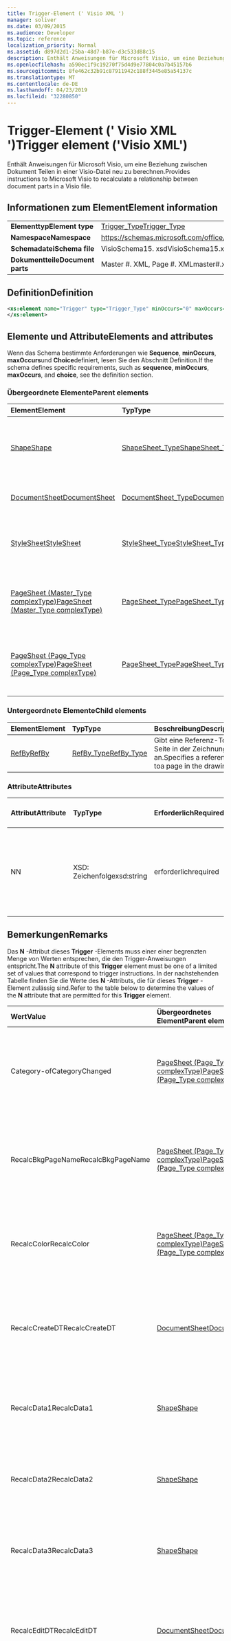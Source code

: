 ```yaml
---
title: Trigger-Element (' Visio XML ')
manager: soliver
ms.date: 03/09/2015
ms.audience: Developer
ms.topic: reference
localization_priority: Normal
ms.assetid: d897d2d1-25ba-48d7-b87e-d3c533d88c15
description: Enthält Anweisungen für Microsoft Visio, um eine Beziehung zwischen Dokument Teilen in einer Visio-Datei neu zu berechnen.
ms.openlocfilehash: a590ec1f9c19270f75d4d9e77804c0a7b45157b6
ms.sourcegitcommit: 8fe462c32b91c87911942c188f3445e85a54137c
ms.translationtype: MT
ms.contentlocale: de-DE
ms.lasthandoff: 04/23/2019
ms.locfileid: "32280850"
---
```

# <a name="trigger-element-visio-xml"></a><span data-ttu-id="1b61f-103">Trigger-Element (' Visio XML ')</span><span class="sxs-lookup"><span data-stu-id="1b61f-103">Trigger element ('Visio XML')</span></span>

<span data-ttu-id="1b61f-104">Enthält Anweisungen für Microsoft Visio, um eine Beziehung zwischen Dokument Teilen in einer Visio-Datei neu zu berechnen.</span><span class="sxs-lookup"><span data-stu-id="1b61f-104">Provides instructions to Microsoft Visio to recalculate a relationship between document parts in a Visio file.</span></span>
  
## <a name="element-information"></a><span data-ttu-id="1b61f-105">Informationen zum Element</span><span class="sxs-lookup"><span data-stu-id="1b61f-105">Element information</span></span>

|||
|:-----|:-----|
|<span data-ttu-id="1b61f-106">**Elementtyp**</span><span class="sxs-lookup"><span data-stu-id="1b61f-106">**Element type**</span></span> <br/> |[<span data-ttu-id="1b61f-107">Trigger_Type</span><span class="sxs-lookup"><span data-stu-id="1b61f-107">Trigger_Type</span></span>](trigger_type-complextypevisio-xml.md) <br/> |
|<span data-ttu-id="1b61f-108">**Namespace**</span><span class="sxs-lookup"><span data-stu-id="1b61f-108">**Namespace**</span></span> <br/> |https://schemas.microsoft.com/office/visio/2012/main  <br/> |
|<span data-ttu-id="1b61f-109">**Schemadatei**</span><span class="sxs-lookup"><span data-stu-id="1b61f-109">**Schema file**</span></span> <br/> |<span data-ttu-id="1b61f-110">VisioSchema15. xsd</span><span class="sxs-lookup"><span data-stu-id="1b61f-110">VisioSchema15.xsd</span></span>  <br/> |
|<span data-ttu-id="1b61f-111">**Dokumentteile**</span><span class="sxs-lookup"><span data-stu-id="1b61f-111">**Document parts**</span></span> <br/> |<span data-ttu-id="1b61f-112">Master #. XML, Page #. XML</span><span class="sxs-lookup"><span data-stu-id="1b61f-112">master#.xml, page#.xml</span></span>  <br/> |
   
## <a name="definition"></a><span data-ttu-id="1b61f-113">Definition</span><span class="sxs-lookup"><span data-stu-id="1b61f-113">Definition</span></span>

```XML
<xs:element name="Trigger" type="Trigger_Type" minOccurs="0" maxOccurs="unbounded" >
</xs:element>
```

## <a name="elements-and-attributes"></a><span data-ttu-id="1b61f-114">Elemente und Attribute</span><span class="sxs-lookup"><span data-stu-id="1b61f-114">Elements and attributes</span></span>

<span data-ttu-id="1b61f-115">Wenn das Schema bestimmte Anforderungen wie **Sequence**, **minOccurs**, **maxOccurs**und **Choice**definiert, lesen Sie den Abschnitt Definition.</span><span class="sxs-lookup"><span data-stu-id="1b61f-115">If the schema defines specific requirements, such as **sequence**, **minOccurs**, **maxOccurs**, and **choice**, see the definition section.</span></span> 
  
### <a name="parent-elements"></a><span data-ttu-id="1b61f-116">Übergeordnete Elemente</span><span class="sxs-lookup"><span data-stu-id="1b61f-116">Parent elements</span></span>

|<span data-ttu-id="1b61f-117">**Element**</span><span class="sxs-lookup"><span data-stu-id="1b61f-117">**Element**</span></span>|<span data-ttu-id="1b61f-118">**Typ**</span><span class="sxs-lookup"><span data-stu-id="1b61f-118">**Type**</span></span>|<span data-ttu-id="1b61f-119">**Beschreibung**</span><span class="sxs-lookup"><span data-stu-id="1b61f-119">**Description**</span></span>|
|:-----|:-----|:-----|
|[<span data-ttu-id="1b61f-120">Shape</span><span class="sxs-lookup"><span data-stu-id="1b61f-120">Shape</span></span>](shape-element-shapes_type-complextypevisio-xml.md) <br/> |[<span data-ttu-id="1b61f-121">ShapeSheet_Type</span><span class="sxs-lookup"><span data-stu-id="1b61f-121">ShapeSheet_Type</span></span>](shapesheet_type-complextypevisio-xml.md) <br/> |<span data-ttu-id="1b61f-122">Gibt Zellen Elemente an, die Informationen für die Definition einer Form bereitstellen.</span><span class="sxs-lookup"><span data-stu-id="1b61f-122">Specifies cell elements that provide information for the definition of a shape.</span></span>  <br/> |
|[<span data-ttu-id="1b61f-123">DocumentSheet</span><span class="sxs-lookup"><span data-stu-id="1b61f-123">DocumentSheet</span></span>](documentsheet-element-visiodocument_type-complextypevisio-xml.md) <br/> |[<span data-ttu-id="1b61f-124">DocumentSheet_Type</span><span class="sxs-lookup"><span data-stu-id="1b61f-124">DocumentSheet_Type</span></span>](documentsheet_type-complextypevisio-xml.md) <br/> |<span data-ttu-id="1b61f-125">Definiert die DocumentSheet-Struktur.</span><span class="sxs-lookup"><span data-stu-id="1b61f-125">Defines the DocumentSheet structure.</span></span>  <br/> |
|[<span data-ttu-id="1b61f-126">StyleSheet</span><span class="sxs-lookup"><span data-stu-id="1b61f-126">StyleSheet</span></span>](stylesheet-element-stylesheets_type-complextypevisio-xml.md) <br/> |[<span data-ttu-id="1b61f-127">StyleSheet_Type</span><span class="sxs-lookup"><span data-stu-id="1b61f-127">StyleSheet_Type</span></span>](stylesheets_type-complextypevisio-xml.md) <br/> |<span data-ttu-id="1b61f-128">Repräsentiert eine in einem Dokument definierte Formatvorlage.</span><span class="sxs-lookup"><span data-stu-id="1b61f-128">Represents a style defined in a document.</span></span>  <br/> |
|[<span data-ttu-id="1b61f-129">PageSheet (Master_Type complexType)</span><span class="sxs-lookup"><span data-stu-id="1b61f-129">PageSheet (Master_Type complexType)</span></span>](pagesheet-element-master_type-complextypevisio-xml.md) <br/> |[<span data-ttu-id="1b61f-130">PageSheet_Type</span><span class="sxs-lookup"><span data-stu-id="1b61f-130">PageSheet_Type</span></span>](pagesheet_type-complextypevisio-xml.md) <br/> |<span data-ttu-id="1b61f-131">Gibt die Eigenschaften des Zeichenblatts an, das dem Master zugeordnet ist.</span><span class="sxs-lookup"><span data-stu-id="1b61f-131">Specifies the properties of the drawing page associated with the master.</span></span>  <br/> |
|[<span data-ttu-id="1b61f-132">PageSheet (Page_Type complexType)</span><span class="sxs-lookup"><span data-stu-id="1b61f-132">PageSheet (Page_Type complexType)</span></span>](pagesheet-element-page_type-complextypevisio-xml.md) <br/> |[<span data-ttu-id="1b61f-133">PageSheet_Type</span><span class="sxs-lookup"><span data-stu-id="1b61f-133">PageSheet_Type</span></span>](pagesheet_type-complextypevisio-xml.md) <br/> |<span data-ttu-id="1b61f-134">Gibt die Eigenschaften des Zeichenblatts an, das dem Zeichenblatt zugeordnet ist.</span><span class="sxs-lookup"><span data-stu-id="1b61f-134">Specifies the properties of the drawing page associated with the drawing page.</span></span>  <br/> |
   
### <a name="child-elements"></a><span data-ttu-id="1b61f-135">Untergeordnete Elemente</span><span class="sxs-lookup"><span data-stu-id="1b61f-135">Child elements</span></span>

|<span data-ttu-id="1b61f-136">**Element**</span><span class="sxs-lookup"><span data-stu-id="1b61f-136">**Element**</span></span>|<span data-ttu-id="1b61f-137">**Typ**</span><span class="sxs-lookup"><span data-stu-id="1b61f-137">**Type**</span></span>|<span data-ttu-id="1b61f-138">**Beschreibung**</span><span class="sxs-lookup"><span data-stu-id="1b61f-138">**Description**</span></span>|
|:-----|:-----|:-----|
|[<span data-ttu-id="1b61f-139">RefBy</span><span class="sxs-lookup"><span data-stu-id="1b61f-139">RefBy</span></span>](refby-element-trigger_type-complextypevisio-xml.md) <br/> |[<span data-ttu-id="1b61f-140">RefBy_Type</span><span class="sxs-lookup"><span data-stu-id="1b61f-140">RefBy_Type</span></span>](refby_type-complextypevisio-xml.md) <br/> |<span data-ttu-id="1b61f-141">Gibt eine Referenz-Toa-Seite in der Zeichnung an.</span><span class="sxs-lookup"><span data-stu-id="1b61f-141">Specifies a reference toa page in the drawing.</span></span>  <br/> |
   
### <a name="attributes"></a><span data-ttu-id="1b61f-142">Attribute</span><span class="sxs-lookup"><span data-stu-id="1b61f-142">Attributes</span></span>

|<span data-ttu-id="1b61f-143">**Attribut**</span><span class="sxs-lookup"><span data-stu-id="1b61f-143">**Attribute**</span></span>|<span data-ttu-id="1b61f-144">**Typ**</span><span class="sxs-lookup"><span data-stu-id="1b61f-144">**Type**</span></span>|<span data-ttu-id="1b61f-145">**Erforderlich**</span><span class="sxs-lookup"><span data-stu-id="1b61f-145">**Required**</span></span>|<span data-ttu-id="1b61f-146">**Beschreibung**</span><span class="sxs-lookup"><span data-stu-id="1b61f-146">**Description**</span></span>|<span data-ttu-id="1b61f-147">**Mögliche Werte**</span><span class="sxs-lookup"><span data-stu-id="1b61f-147">**Possible values**</span></span>|
|:-----|:-----|:-----|:-----|:-----|
|<span data-ttu-id="1b61f-148">N</span><span class="sxs-lookup"><span data-stu-id="1b61f-148">N</span></span>  <br/> |<span data-ttu-id="1b61f-149">XSD: Zeichenfolge</span><span class="sxs-lookup"><span data-stu-id="1b61f-149">xsd:string</span></span>  <br/> |<span data-ttu-id="1b61f-150">erforderlich</span><span class="sxs-lookup"><span data-stu-id="1b61f-150">required</span></span>  <br/> |<span data-ttu-id="1b61f-151">Der Name der Formel, die aufgerufen werden soll, wenn der Trigger aktiviert wird.</span><span class="sxs-lookup"><span data-stu-id="1b61f-151">The name of the formula to be called when the trigger is activated.</span></span>  <br/> <span data-ttu-id="1b61f-152">Weitere Informationen finden Sie im Abschnitt "Hinweise".</span><span class="sxs-lookup"><span data-stu-id="1b61f-152">See the Remarks section.</span></span>  <br/> |<span data-ttu-id="1b61f-153">Werte des XSD: String-Typs.</span><span class="sxs-lookup"><span data-stu-id="1b61f-153">Values of the xsd:string type.</span></span>  <br/> |
   
## <a name="remarks"></a><span data-ttu-id="1b61f-154">Bemerkungen</span><span class="sxs-lookup"><span data-stu-id="1b61f-154">Remarks</span></span>

<span data-ttu-id="1b61f-155">Das **N** -Attribut dieses **Trigger** -Elements muss einer einer begrenzten Menge von Werten entsprechen, die den Trigger-Anweisungen entspricht.</span><span class="sxs-lookup"><span data-stu-id="1b61f-155">The **N** attribute of this **Trigger** element must be one of a limited set of values that correspond to trigger instructions.</span></span> <span data-ttu-id="1b61f-156">In der nachstehenden Tabelle finden Sie die Werte des **N** -Attributs, die für dieses **Trigger** -Element zulässig sind.</span><span class="sxs-lookup"><span data-stu-id="1b61f-156">Refer to the table below to determine the values of the **N** attribute that are permitted for this **Trigger** element.</span></span> 
  
|<span data-ttu-id="1b61f-157">**Wert**</span><span class="sxs-lookup"><span data-stu-id="1b61f-157">**Value**</span></span>|<span data-ttu-id="1b61f-158">**Übergeordnetes Element**</span><span class="sxs-lookup"><span data-stu-id="1b61f-158">**Parent element**</span></span>|<span data-ttu-id="1b61f-159">**Beschreibung**</span><span class="sxs-lookup"><span data-stu-id="1b61f-159">**Description**</span></span>|
|:-----|:-----|:-----|
|<span data-ttu-id="1b61f-160">Category-of</span><span class="sxs-lookup"><span data-stu-id="1b61f-160">CategoryChanged</span></span>  <br/> |[<span data-ttu-id="1b61f-161">PageSheet (Page_Type complexType)</span><span class="sxs-lookup"><span data-stu-id="1b61f-161">PageSheet (Page_Type complexType)</span></span>](pagesheet-element-page_type-complextypevisio-xml.md) <br/> |<span data-ttu-id="1b61f-162">Ein Trigger, der auf einem Shape angezeigt wird, wenn eine übergreifende Referenz mit einer **HASCATEGORIES** -Funktion vorhanden ist.</span><span class="sxs-lookup"><span data-stu-id="1b61f-162">A trigger that appears on a shape when a cross-part reference using a **HASCATEGORIES** function exists.</span></span>  <br/> |
|<span data-ttu-id="1b61f-163">RecalcBkgPageName</span><span class="sxs-lookup"><span data-stu-id="1b61f-163">RecalcBkgPageName</span></span>  <br/> |[<span data-ttu-id="1b61f-164">PageSheet (Page_Type complexType)</span><span class="sxs-lookup"><span data-stu-id="1b61f-164">PageSheet (Page_Type complexType)</span></span>](pagesheet-element-page_type-complextypevisio-xml.md) <br/> |<span data-ttu-id="1b61f-165">Ein Trigger, der auf einer Seite angezeigt wird, wenn ein übergreifender Verweis mit einer **BKGPAGENAME** -Funktion vorhanden ist</span><span class="sxs-lookup"><span data-stu-id="1b61f-165">A trigger that appears on a page when a cross-part reference using a **BKGPAGENAME** function exists</span></span>  <br/> |
|<span data-ttu-id="1b61f-166">RecalcColor</span><span class="sxs-lookup"><span data-stu-id="1b61f-166">RecalcColor</span></span>  <br/> |[<span data-ttu-id="1b61f-167">PageSheet (Page_Type complexType)</span><span class="sxs-lookup"><span data-stu-id="1b61f-167">PageSheet (Page_Type complexType)</span></span>](pagesheet-element-page_type-complextypevisio-xml.md) <br/> |<span data-ttu-id="1b61f-168">Ein Trigger, der auf einer Seite angezeigt wird, wenn die Seite oder eine der enthaltenen Shapes eine **RGB** -Funktion verwendet.</span><span class="sxs-lookup"><span data-stu-id="1b61f-168">A trigger that appears on a page whenever the page or any of its contained shapes uses a **RGB** function.</span></span>  <br/> |
|<span data-ttu-id="1b61f-169">RecalcCreateDT</span><span class="sxs-lookup"><span data-stu-id="1b61f-169">RecalcCreateDT</span></span>  <br/> |[<span data-ttu-id="1b61f-170">DocumentSheet</span><span class="sxs-lookup"><span data-stu-id="1b61f-170">DocumentSheet</span></span>](documentsheet-element-visiodocument_type-complextypevisio-xml.md) <br/> |<span data-ttu-id="1b61f-171">Ein Trigger, der in einem Dokument angezeigt wird, wenn eine übergreifende Referenz mit einer **DOCCREATION** -Funktion vorhanden ist.</span><span class="sxs-lookup"><span data-stu-id="1b61f-171">A trigger that appears on a document when a cross-part reference using a **DOCCREATION** function exists.</span></span>  <br/> |
|<span data-ttu-id="1b61f-172">RecalcData1</span><span class="sxs-lookup"><span data-stu-id="1b61f-172">RecalcData1</span></span>  <br/> |[<span data-ttu-id="1b61f-173">Shape</span><span class="sxs-lookup"><span data-stu-id="1b61f-173">Shape</span></span>](shape-element-shapes_type-complextypevisio-xml.md) <br/> |<span data-ttu-id="1b61f-174">Ein Trigger, der auf einem Shape angezeigt wird, wenn eine übergreifende Referenz mit einer **data1** -Funktion vorhanden ist.</span><span class="sxs-lookup"><span data-stu-id="1b61f-174">A trigger that appears on a shape when a cross-part reference using a **DATA1** function exists.</span></span>  <br/> |
|<span data-ttu-id="1b61f-175">RecalcData2</span><span class="sxs-lookup"><span data-stu-id="1b61f-175">RecalcData2</span></span>  <br/> |[<span data-ttu-id="1b61f-176">Shape</span><span class="sxs-lookup"><span data-stu-id="1b61f-176">Shape</span></span>](shape-element-shapes_type-complextypevisio-xml.md) <br/> |<span data-ttu-id="1b61f-177">Ein Trigger, der auf einem Shape angezeigt wird, wenn eine übergreifende Referenz mit einer **data2** -Funktion vorhanden ist.</span><span class="sxs-lookup"><span data-stu-id="1b61f-177">A trigger that appears on a shape when a cross-part reference using a **DATA2** function exists.</span></span>  <br/> |
|<span data-ttu-id="1b61f-178">RecalcData3</span><span class="sxs-lookup"><span data-stu-id="1b61f-178">RecalcData3</span></span>  <br/> |[<span data-ttu-id="1b61f-179">Shape</span><span class="sxs-lookup"><span data-stu-id="1b61f-179">Shape</span></span>](shape-element-shapes_type-complextypevisio-xml.md) <br/> |<span data-ttu-id="1b61f-180">Ein Trigger, der auf einem Shape angezeigt wird, wenn eine übergreifende Referenz mit einer **data3** -Funktion vorhanden ist.</span><span class="sxs-lookup"><span data-stu-id="1b61f-180">A trigger that appears on a shape when a cross-part reference using a **DATA3** function exists.</span></span>  <br/> |
|<span data-ttu-id="1b61f-181">RecalcEditDT</span><span class="sxs-lookup"><span data-stu-id="1b61f-181">RecalcEditDT</span></span>  <br/> |[<span data-ttu-id="1b61f-182">DocumentSheet</span><span class="sxs-lookup"><span data-stu-id="1b61f-182">DocumentSheet</span></span>](documentsheet-element-visiodocument_type-complextypevisio-xml.md) <br/> |<span data-ttu-id="1b61f-183">Ein Trigger, der in einem Dokument angezeigt wird, wenn eine übergreifende Referenz mit einer **DOCLASTEDIT** -Funktion vorhanden ist.</span><span class="sxs-lookup"><span data-stu-id="1b61f-183">A trigger that appears on a document when a cross-part reference using a **DOCLASTEDIT** function exists.</span></span>  <br/> |
|<span data-ttu-id="1b61f-184">Neuberechnung</span><span class="sxs-lookup"><span data-stu-id="1b61f-184">RecalcID</span></span>  <br/> |[<span data-ttu-id="1b61f-185">Shape</span><span class="sxs-lookup"><span data-stu-id="1b61f-185">Shape</span></span>](shape-element-shapes_type-complextypevisio-xml.md) <br/> |<span data-ttu-id="1b61f-186">Ein Trigger, der auf einem Shape angezeigt wird, wenn eine übergreifende Referenz mit einer **ID-** Funktion vorhanden ist.</span><span class="sxs-lookup"><span data-stu-id="1b61f-186">A trigger that appears on a shape when a cross-part reference using a **ID** function exists.</span></span>  <br/> |
|<span data-ttu-id="1b61f-187">RecalcMasterName</span><span class="sxs-lookup"><span data-stu-id="1b61f-187">RecalcMasterName</span></span>  <br/> |[<span data-ttu-id="1b61f-188">Shape</span><span class="sxs-lookup"><span data-stu-id="1b61f-188">Shape</span></span>](shape-element-shapes_type-complextypevisio-xml.md) <br/> |<span data-ttu-id="1b61f-189">Ein Trigger, der auf einem Shape angezeigt wird, wenn eine übergreifende \*\*\*\* Referenz mit einer Mastername-Funktion vorhanden ist.</span><span class="sxs-lookup"><span data-stu-id="1b61f-189">A trigger that appears on a shape when a cross-part reference using a **MASTERNAME** function exists.</span></span>  <br/> |
|<span data-ttu-id="1b61f-190">Recalcname</span><span class="sxs-lookup"><span data-stu-id="1b61f-190">RecalcName</span></span>  <br/> |[<span data-ttu-id="1b61f-191">Shape</span><span class="sxs-lookup"><span data-stu-id="1b61f-191">Shape</span></span>](shape-element-shapes_type-complextypevisio-xml.md) <br/> |<span data-ttu-id="1b61f-192">Ein Trigger, der auf einem Shape angezeigt wird, wenn eine übergreifende Referenz mit einer **Name** -Funktion vorhanden ist.</span><span class="sxs-lookup"><span data-stu-id="1b61f-192">A trigger that appears on a shape when a cross-part reference using a **NAME** function exists.</span></span>  <br/> |
|<span data-ttu-id="1b61f-193">RecalcNowAndRand</span><span class="sxs-lookup"><span data-stu-id="1b61f-193">RecalcNowAndRand</span></span>  <br/> |[<span data-ttu-id="1b61f-194">PageSheet (Page_Type complexType)</span><span class="sxs-lookup"><span data-stu-id="1b61f-194">PageSheet (Page_Type complexType)</span></span>](pagesheet-element-page_type-complextypevisio-xml.md) <br/> |<span data-ttu-id="1b61f-195">Ein Trigger, der auf einer Seite angezeigt wird, wenn die Seite oder eine der enthaltenen Formen eine **Now** -oder eine **Rand** -Funktion aufweisen.</span><span class="sxs-lookup"><span data-stu-id="1b61f-195">A trigger that appears on a page if either the page or any of its containing shapes have a **NOW** or a **RAND** function.</span></span>  <br/> |
|<span data-ttu-id="1b61f-196">RecalcPageCount</span><span class="sxs-lookup"><span data-stu-id="1b61f-196">RecalcPageCount</span></span>  <br/> |[<span data-ttu-id="1b61f-197">DocumentSheet</span><span class="sxs-lookup"><span data-stu-id="1b61f-197">DocumentSheet</span></span>](documentsheet-element-visiodocument_type-complextypevisio-xml.md) <br/> |<span data-ttu-id="1b61f-198">Ein Trigger, der in einem Dokument angezeigt wird, wenn eine übergreifende Referenz mit einer **PageCount** -Funktion vorhanden ist.</span><span class="sxs-lookup"><span data-stu-id="1b61f-198">A trigger that appears on a document when a cross-part reference using a **PAGECOUNT** function exists.</span></span>  <br/> |
|<span data-ttu-id="1b61f-199">RecalcPageName</span><span class="sxs-lookup"><span data-stu-id="1b61f-199">RecalcPageName</span></span>  <br/> |[<span data-ttu-id="1b61f-200">PageSheet (Page_Type complexType)</span><span class="sxs-lookup"><span data-stu-id="1b61f-200">PageSheet (Page_Type complexType)</span></span>](pagesheet-element-page_type-complextypevisio-xml.md) <br/> [<span data-ttu-id="1b61f-201">Shape</span><span class="sxs-lookup"><span data-stu-id="1b61f-201">Shape</span></span>](shape-element-shapes_type-complextypevisio-xml.md) <br/> |<span data-ttu-id="1b61f-202">Ein Trigger, der auf einem Shape angezeigt wird, wenn ein übergreifender \*\*\*\* Verweis mithilfe einer pagename-Funktion vorhanden ist.</span><span class="sxs-lookup"><span data-stu-id="1b61f-202">A trigger that appears on a shape when a cross-part reference using a **PAGENAME** function exists.</span></span>  <br/> |
|<span data-ttu-id="1b61f-203">RecalcPageNum</span><span class="sxs-lookup"><span data-stu-id="1b61f-203">RecalcPageNum</span></span>  <br/> |[<span data-ttu-id="1b61f-204">PageSheet (Page_Type complexType)</span><span class="sxs-lookup"><span data-stu-id="1b61f-204">PageSheet (Page_Type complexType)</span></span>](pagesheet-element-page_type-complextypevisio-xml.md) <br/> |<span data-ttu-id="1b61f-205">Ein Trigger, der auf einer Seite angezeigt wird, wenn ein übergreifender Verweis mit einer **PageNumber** -Funktion vorhanden ist.</span><span class="sxs-lookup"><span data-stu-id="1b61f-205">A trigger that appears on a page when a cross-part reference using a **PAGENUMBER** function exists.</span></span>  <br/> |
|<span data-ttu-id="1b61f-206">RecalcPath</span><span class="sxs-lookup"><span data-stu-id="1b61f-206">RecalcPath</span></span>  <br/> |[<span data-ttu-id="1b61f-207">DocumentSheet</span><span class="sxs-lookup"><span data-stu-id="1b61f-207">DocumentSheet</span></span>](documentsheet-element-visiodocument_type-complextypevisio-xml.md) <br/> |<span data-ttu-id="1b61f-208">Ein Trigger, der auf einem Shape angezeigt wird, wenn eine übergreifende Referenz mit einer **POINTALONGPATH**-, **PATHLENGTH**-oder **PATHSEGMENT** -Funktion vorhanden ist.</span><span class="sxs-lookup"><span data-stu-id="1b61f-208">A trigger that appears on a shape when a cross-part reference using a **POINTALONGPATH**, **PATHLENGTH**, or **PATHSEGMENT** function exists.</span></span>  <br/> |
|<span data-ttu-id="1b61f-209">RecalcPrintDT</span><span class="sxs-lookup"><span data-stu-id="1b61f-209">RecalcPrintDT</span></span>  <br/> |[<span data-ttu-id="1b61f-210">DocumentSheet</span><span class="sxs-lookup"><span data-stu-id="1b61f-210">DocumentSheet</span></span>](documentsheet-element-visiodocument_type-complextypevisio-xml.md) <br/> |<span data-ttu-id="1b61f-211">Ein Trigger, der in einem Dokument angezeigt wird, wenn eine übergreifende Referenz mit einer **DOCLASTPRINT** -Funktion vorhanden ist.</span><span class="sxs-lookup"><span data-stu-id="1b61f-211">A trigger that appears on a document when a cross-part reference using a **DOCLASTPRINT** function exists.</span></span>  <br/> |
|<span data-ttu-id="1b61f-212">RecalcSaveDT</span><span class="sxs-lookup"><span data-stu-id="1b61f-212">RecalcSaveDT</span></span>  <br/> |[<span data-ttu-id="1b61f-213">DocumentSheet</span><span class="sxs-lookup"><span data-stu-id="1b61f-213">DocumentSheet</span></span>](documentsheet-element-visiodocument_type-complextypevisio-xml.md) <br/> |<span data-ttu-id="1b61f-214">Ein Trigger, der in einem Dokument angezeigt wird, wenn eine übergreifende Referenz mit einer **DOCLASTSAVE** -Funktion vorhanden ist.</span><span class="sxs-lookup"><span data-stu-id="1b61f-214">A trigger that appears on a document when a cross-part reference using a **DOCLASTSAVE** function exists.</span></span>  <br/> |
|<span data-ttu-id="1b61f-215">RecalcSummary</span><span class="sxs-lookup"><span data-stu-id="1b61f-215">RecalcSummary</span></span>  <br/> |[<span data-ttu-id="1b61f-216">DocumentSheet</span><span class="sxs-lookup"><span data-stu-id="1b61f-216">DocumentSheet</span></span>](documentsheet-element-visiodocument_type-complextypevisio-xml.md) <br/> |<span data-ttu-id="1b61f-217">Ein Trigger, der in einem Dokument angezeigt wird, wenn eine übergreifende Referenz mit einer **Category**-, **Creator**-, **Description**-, **Schlüsselwort**-, **Subject**-oder **Title** -Funktion vorhanden ist.</span><span class="sxs-lookup"><span data-stu-id="1b61f-217">A trigger that appears on a document when a cross-part reference using a **CATEGORY**, **CREATOR**, **DESCRIPTION**, **KEYWORDS**, **SUBJECT**, or **TITLE** function exists.</span></span>  <br/> |
|<span data-ttu-id="1b61f-218">Recalctype</span><span class="sxs-lookup"><span data-stu-id="1b61f-218">RecalcType</span></span>  <br/> |[<span data-ttu-id="1b61f-219">Shape</span><span class="sxs-lookup"><span data-stu-id="1b61f-219">Shape</span></span>](shape-element-shapes_type-complextypevisio-xml.md) <br/> |<span data-ttu-id="1b61f-220">Ein Trigger, der auf einem Shape angezeigt wird, wenn eine übergreifende Referenz mit einer **Type** -Funktion vorhanden ist.</span><span class="sxs-lookup"><span data-stu-id="1b61f-220">A trigger that appears on a shape when a cross-part reference using a **TYPE** function exists.</span></span>  <br/> |
|<span data-ttu-id="1b61f-221">RelChanged</span><span class="sxs-lookup"><span data-stu-id="1b61f-221">RelChanged</span></span>  <br/> |[<span data-ttu-id="1b61f-222">Shape</span><span class="sxs-lookup"><span data-stu-id="1b61f-222">Shape</span></span>](shape-element-shapes_type-complextypevisio-xml.md) <br/> |<span data-ttu-id="1b61f-223">Ein Trigger, der auf einem Shape angezeigt wird, wenn eine übergreifende Referenz mit einer **CONTAINERMEMBERCOUNT** -Funktion vorhanden ist.</span><span class="sxs-lookup"><span data-stu-id="1b61f-223">A trigger that appears on a shape when a cross-part reference using a **CONTAINERMEMBERCOUNT** function exists.</span></span>  <br/> |
|<span data-ttu-id="1b61f-224">"Zorderchanged</span><span class="sxs-lookup"><span data-stu-id="1b61f-224">ZOrderChanged</span></span>  <br/> |[<span data-ttu-id="1b61f-225">PageSheet (Page_Type complexType)</span><span class="sxs-lookup"><span data-stu-id="1b61f-225">PageSheet (Page_Type complexType)</span></span>](pagesheet-element-page_type-complextypevisio-xml.md) <br/> |<span data-ttu-id="1b61f-226">Ein Trigger, der auf einer Seite angezeigt wird, wenn ein übergreifender Verweis mit einer **CONTAINERSHEETREF** -Funktion vorhanden ist.</span><span class="sxs-lookup"><span data-stu-id="1b61f-226">A trigger that appears on a page when a cross-part reference using a **CONTAINERSHEETREF** function exists.</span></span>  <br/> |
|<span data-ttu-id="1b61f-227">Pfad</span><span class="sxs-lookup"><span data-stu-id="1b61f-227">Path</span></span>  <br/> |[<span data-ttu-id="1b61f-228">Shape</span><span class="sxs-lookup"><span data-stu-id="1b61f-228">Shape</span></span>](shape-element-shapes_type-complextypevisio-xml.md) <br/> |<span data-ttu-id="1b61f-229">Ein Trigger, der auf einer Seite angezeigt wird, wenn eine übergreifende Referenz mit einer **POINTALONGPATH**-, **PATHLENGTH**-oder **PATHSEGMENT** -Funktion vorhanden ist.</span><span class="sxs-lookup"><span data-stu-id="1b61f-229">A trigger that appears on a page when a cross-part reference using a **POINTALONGPATH**, **PATHLENGTH**, or **PATHSEGMENT** function exists.</span></span>  <br/> |
   

